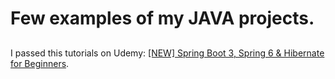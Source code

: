 # Few examples of my JAVA projects.
##
  <!-- Insert two spaces here -->
I passed this tutorials on Udemy:
[[NEW] Spring Boot 3, Spring 6 & Hibernate for Beginners](https://www.udemy.com/course/spring-hibernate-tutorial/learn/lecture/36829936#overview).
